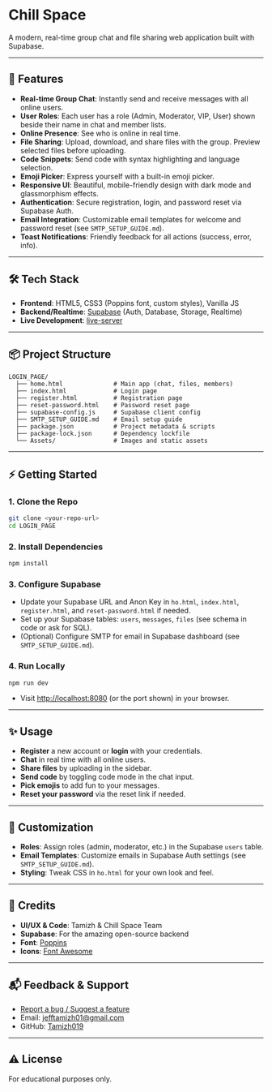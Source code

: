# Chill Space

A modern, real-time group chat and file sharing web application built with Supabase.

---

## 🚀 Features

- **Real-time Group Chat**: Instantly send and receive messages with all online users.
- **User Roles**: Each user has a role (Admin, Moderator, VIP, User) shown beside their name in chat and member lists.
- **Online Presence**: See who is online in real time.
- **File Sharing**: Upload, download, and share files with the group. Preview selected files before uploading.
- **Code Snippets**: Send code with syntax highlighting and language selection.
- **Emoji Picker**: Express yourself with a built-in emoji picker.
- **Responsive UI**: Beautiful, mobile-friendly design with dark mode and glassmorphism effects.
- **Authentication**: Secure registration, login, and password reset via Supabase Auth.
- **Email Integration**: Customizable email templates for welcome and password reset (see `SMTP_SETUP_GUIDE.md`).
- **Toast Notifications**: Friendly feedback for all actions (success, error, info).

---

## 🛠️ Tech Stack

- **Frontend**: HTML5, CSS3 (Poppins font, custom styles), Vanilla JS
- **Backend/Realtime**: [Supabase](https://supabase.com/) (Auth, Database, Storage, Realtime)
- **Live Development**: [live-server](https://www.npmjs.com/package/live-server)

---

## 📦 Project Structure

```
LOGIN_PAGE/
  ├── home.html              # Main app (chat, files, members)
  ├── index.html             # Login page
  ├── register.html          # Registration page
  ├── reset-password.html    # Password reset page
  ├── supabase-config.js     # Supabase client config
  ├── SMTP_SETUP_GUIDE.md    # Email setup guide
  ├── package.json           # Project metadata & scripts
  ├── package-lock.json      # Dependency lockfile
  └── Assets/                # Images and static assets
```

---

## ⚡ Getting Started

### 1. Clone the Repo
```bash
git clone <your-repo-url>
cd LOGIN_PAGE
```

### 2. Install Dependencies
```bash
npm install
```

### 3. Configure Supabase
- Update your Supabase URL and Anon Key in `ho.html`, `index.html`, `register.html`, and `reset-password.html` if needed.
- Set up your Supabase tables: `users`, `messages`, `files` (see schema in code or ask for SQL).
- (Optional) Configure SMTP for email in Supabase dashboard (see `SMTP_SETUP_GUIDE.md`).

### 4. Run Locally
```bash
npm run dev
```
- Visit [http://localhost:8080](http://localhost:8080) (or the port shown) in your browser.

---

## ✨ Usage
- **Register** a new account or **login** with your credentials.
- **Chat** in real time with all online users.
- **Share files** by uploading in the sidebar.
- **Send code** by toggling code mode in the chat input.
- **Pick emojis** to add fun to your messages.
- **Reset your password** via the reset link if needed.

---

## 📝 Customization
- **Roles**: Assign roles (admin, moderator, etc.) in the Supabase `users` table.
- **Email Templates**: Customize emails in Supabase Auth settings (see `SMTP_SETUP_GUIDE.md`).
- **Styling**: Tweak CSS in `ho.html` for your own look and feel.

---

## 🙏 Credits
- **UI/UX & Code**: Tamizh & Chill Space Team
- **Supabase**: For the amazing open-source backend
- **Font**: [Poppins](https://fonts.google.com/specimen/Poppins)
- **Icons**: [Font Awesome](https://fontawesome.com/)

---

## 📬 Feedback & Support
- [Report a bug / Suggest a feature](https://docs.google.com/forms/d/e/1FAIpQLSeZq1r-dkj_B6La2_owrnof10yGgF4AWWfqYHktguRD9Tfe7g/viewform?usp=dialog)
- Email: jefftamizh01@gmail.com
- GitHub: [Tamizh019](https://github.com/Tamizh019)

---

## ⚠️ License
 For educational purposes only.
